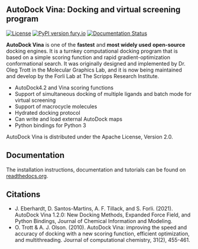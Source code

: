 AutoDock Vina: Docking and virtual screening program
----------------------------------------------------

[![License](https://img.shields.io/badge/License-Apache%202.0-blue.svg)](https://opensource.org/licenses/Apache-2.0)
[![PyPI version fury.io](https://img.shields.io/badge/version-1.2.0-green.svg)](https://pypi.python.org/pypi/ansicolortags/)
[![Documentation Status](https://readthedocs.org/projects/autodock-vina/badge/?version=latest)](https://autodock-vina.readthedocs.io/en/latest/?badge=latest)

**AutoDock Vina** is one of the **fastest** and **most widely used** **open-source** docking engines. It is a turnkey computational docking program that is based on a simple scoring function and rapid gradient-optimization conformational search. It was originally designed and implemented by Dr. Oleg Trott in the Molecular Graphics Lab, and it is now being maintained and develop by the Forli Lab at The Scripps Research Institute.

* AutoDock4.2 and Vina scoring functions
* Support of simultaneous docking of multiple ligands and batch mode for virtual screening
* Support of macrocycle molecules
* Hydrated docking protocol
* Can write and load external AutoDock maps
* Python bindings for Python 3

AutoDock Vina is distributed under the Apache License, Version 2.0.

## Documentation

The installation instructions, documentation and tutorials can be found on [readthedocs.org](https://autodock-vina.readthedocs.io/en/latest/).

## Citations
* J. Eberhardt, D. Santos-Martins, A. F. Tillack, and S. Forli. (2021). AutoDock Vina 1.2.0: New Docking Methods, Expanded Force Field, and Python Bindings, Journal of Chemical Information and Modeling. 
* O. Trott & A. J. Olson. (2010). AutoDock Vina: improving the speed and accuracy of docking with a new scoring function, efficient optimization, and multithreading. Journal of computational chemistry, 31(2), 455-461.
